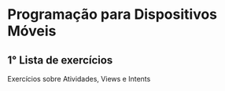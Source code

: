 # Programação para Dispositivos Móveis
## 1° Lista de exercícios 

Exercícios sobre Atividades, Views e Intents
